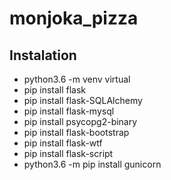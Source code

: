 # monjoka_pizza

## Instalation
* python3.6 -m venv virtual
* pip install flask
* pip install flask-SQLAlchemy
* pip install flask-mysql
* pip install psycopg2-binary
* pip install flask-bootstrap
* pip install flask-wtf
* pip install flask-script
* python3.6 -m  pip install gunicorn